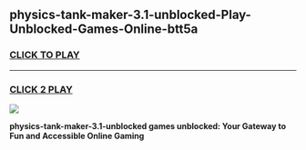 
## physics-tank-maker-3.1-unblocked-Play-Unblocked-Games-Online-btt5a
<h3>
<a href="https://premium76.site?title=physics-tank-maker-3.1-unblocked&ref=25A">CLICK TO PLAY</a></h3>
<hr>

<h3>
<a href="https://premium76.site?title=physics-tank-maker-3.1-unblocked&ref=25A">CLICK 2 PLAY</a>
  
</h3>

<a href="https://premium76.site?title=physics-tank-maker-3.1-unblocked&ref=25A"><img src="https://clearcache.store/games.png"></a>


**physics-tank-maker-3.1-unblocked games unblocked: Your Gateway to Fun and Accessible Online Gaming**
